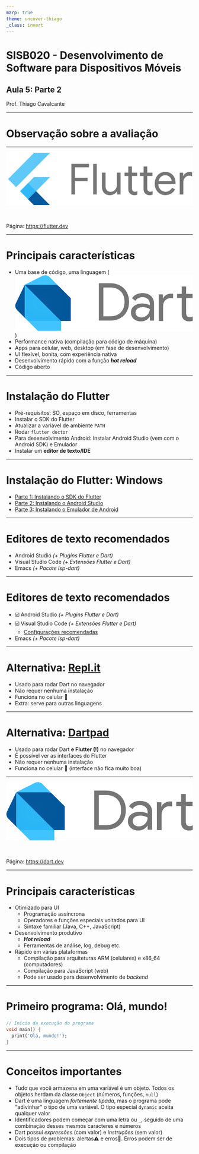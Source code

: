 ```yaml
---
marp: true
theme: uncover-thiago
_class: invert
---
```


<title>Aula 5: Parte 2 — Slides</title>

# **SISB020 - Desenvolvimento de Software para Dispositivos Móveis**

## Aula 5: Parte 2

Prof. Thiago Cavalcante

---

<!-- paginate: true -->

# <!-- fit --> Observação sobre a avaliação

---

[![width:1000px Flutter Logo](logo_lockup_flutter_horizontal.png)](https://flutter.dev)

<br>

Página: https://flutter.dev

---

# <!-- fit --> Principais características

* Uma base de código, uma linguagem (![width:100px Dart Logo](logo_lockup_dart_horizontal.png))
* Performance nativa (compilação para código de máquina)
* Apps para celular, web, desktop (em fase de desenvolvimento)
* UI flexível, bonita, com experiência nativa
* Desenvolvimento rápido com a função ***hot reload***
* Código aberto

---

# Instalação do Flutter

* Pré-requisitos: SO, espaço em disco, ferramentas
* Instalar o SDK do Flutter
* Atualizar a variável de ambiente `PATH`
* Rodar `flutter doctor`
* Para desenvolvimento Android: Instalar Android Studio (vem com o Android SDK) e Emulador
* Instalar um **editor de texto/IDE**

---

<!-- _class: no-bullets -->

# <!-- fit --> Instalação do Flutter: Windows

- [Parte 1: Instalando o SDK do Flutter](https://youtu.be/Z2ugnpCQuyw)
- [Parte 2: Instalando o Android Studio](https://youtu.be/8YlJ9RjdpkA)
- [Parte 3: Instalando o Emulador de Android](https://youtu.be/n9qDNVoe5V8)

---

<!-- _class: left-ul -->


# <!-- fit --> Editores de texto recomendados

* Android Studio *(+ Plugins Flutter e Dart)*
* Visual Studio Code *(+ Extensões Flutter e Dart)*
* Emacs *(+ Pacote lsp-dart)*

---

<!-- _class: left-ul -->

# <!-- fit --> Editores de texto recomendados

- :ballot_box_with_check: Android Studio *(+ Plugins Flutter e Dart)*
- :ballot_box_with_check: Visual Studio Code *(+ Extensões Flutter e Dart)*
  - [Configurações recomendadas](https://dartcode.org/docs/recommended-settings/)
- Emacs *(+ Pacote lsp-dart)*

---

# Alternativa: [Repl.it](https://repl.it)

* Usado para rodar Dart no navegador
* Não requer nenhuma instalação
* Funciona no celular :iphone:
* Extra: serve para outras linguagens

---

# Alternativa: [Dartpad](https://dartpad.dartlang.org)

* Usado para rodar Dart **e Flutter (!)** no navegador
* É possível ver as interfaces do Flutter
* Não requer nenhuma instalação
* Funciona no celular :iphone: (interface não fica muito boa)

---

[![width:1000px Dart Logo](logo_lockup_dart_horizontal.png)](https://dart.dev)

<br>

Página: https://dart.dev

---

<!-- _class: small-ul -->

# <!-- fit --> Principais características

* Otimizado para UI
  - Programação assíncrona
  - Operadores e funções especiais voltados para UI
  - Sintaxe familiar (Java, C++, JavaScript)
* Desenvolvimento produtivo
  - ***Hot reload***
  - Ferramentas de análise, log, debug etc.
* Rápido em várias plataformas
  - Compilação para arquiteturas ARM (celulares) e x86_64 (computadores)
  - Compilação para JavaScript (web)
  - Pode ser usado para desenvolvimento de *backend*

---

<!-- header: ![width:100px Dart Logo](logo_lockup_dart_horizontal.png) -->
<!-- _class: left-header -->

# <!-- fit --> Primeiro programa: Olá, mundo!

```dart
// Início da execução do programa
void main() {
  print('Olá, mundo!');
}
```

---

<!-- _class: small-ul left-header -->

# Conceitos importantes

* Tudo que você armazena em uma variável é um objeto. Todos os objetos herdam da classe `Object` (números, funções, `null`)
* Dart é uma linguagem *fortemente tipada*, mas o programa pode "adivinhar" o tipo de uma variável. O tipo especial `dynamic` aceita qualquer valor
* Identificadores podem começar com uma letra ou `_`, seguido de uma combinação desses mesmos caracteres e números
* Dart possui *expressões* (com valor) e *instruções* (sem valor)
* Dois tipos de problemas: alertas:warning: e erros:no_entry_sign:. Erros podem ser de execução ou compilação
